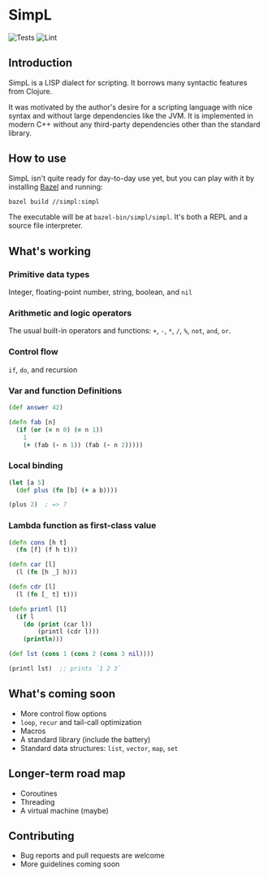 # SimpL 

![Tests](https://github.com/hjiang/simpl/actions/workflows/run-tests.yml/badge.svg?branch=master)
![Lint](https://github.com/hjiang/simpl/actions/workflows/lint.yml/badge.svg?branch=master)

## Introduction

SimpL is a LISP dialect for scripting. It borrows many syntactic features from
Clojure.

It was motivated by the author's desire for a scripting language with nice
syntax and without large dependencies like the JVM. It is implemented in modern
C++ without any third-party dependencies other than the standard library.

## How to use

SimpL isn't quite ready for day-to-day use yet, but you can play with it by
installing [Bazel](https://bazel.build) and running:

``` sh
bazel build //simpl:simpl
```

The executable will be at `bazel-bin/simpl/simpl`. It's both a REPL and a source
file interpreter.

## What's working

### Primitive data types

Integer, floating-point number, string, boolean, and `nil`

### Arithmetic and logic operators

The usual built-in operators and functions: `+`, `-`, `*`, `/`, `%`, `not`, `and`, `or`.

### Control flow

`if`, `do`, and recursion

### Var and function Definitions

``` clojure
(def answer 42)

```

``` clojure
(defn fab [n]
  (if (or (= n 0) (= n 1))
    1
    (+ (fab (- n 1)) (fab (- n 2)))))
```

### Local binding

``` clojure
(let [a 5]
  (def plus (fn [b] (+ a b))))

(plus 2)  ; => 7
```

### Lambda function as first-class value

``` clojure
(defn cons [h t]
  (fn [f] (f h t)))

(defn car [l]
  (l (fn [h _] h)))

(defn cdr [l]
  (l (fn [_ t] t)))

(defn printl [l]
  (if l
    (do (print (car l))
        (printl (cdr l)))
    (println)))

(def lst (cons 1 (cons 2 (cons 3 nil))))

(printl lst)  ;; prints `1 2 3`
```

## What's coming soon

- More control flow options
- `loop`, `recur` and tail-call optimization
- Macros
- A standard library (include the battery)
- Standard data structures: `list`, `vector`, `map`, `set`

## Longer-term road map

- Coroutines
- Threading
- A virtual machine (maybe)

## Contributing

- Bug reports and pull requests are welcome
- More guidelines coming soon
